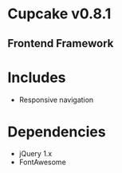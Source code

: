# Cupcake v0.8.1

## Frontend Framework

# Includes
- Responsive navigation

# Dependencies
- jQuery 1.x
- FontAwesome
